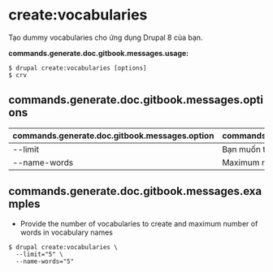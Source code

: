 # create:vocabularies
Tạo dummy vocabularies cho ứng dụng Drupal 8 của bạn.

**commands.generate.doc.gitbook.messages.usage:**
```
$ drupal create:vocabularies [options]
$ crv  
```

## commands.generate.doc.gitbook.messages.options
commands.generate.doc.gitbook.messages.option | commands.generate.doc.gitbook.messages.details
-------|-------------
--limit | Bạn muốn tạo bao nhiêu vocabularies?
--name-words | Maximum number của từ trong vocabulary names

## commands.generate.doc.gitbook.messages.examples
* Provide the number of vocabularies to create and maximum number of words in vocabulary names
```
$ drupal create:vocabularies \
  --limit="5" \
  --name-words="5"

```
